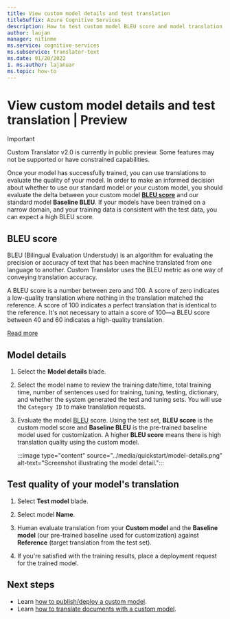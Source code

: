 ```yaml
---
title: View custom model details and test translation
titleSuffix: Azure Cognitive Services
description: How to test custom model BLEU score and model translation
author: laujan
manager: nitinme
ms.service: cognitive-services
ms.subservice: translator-text
ms.date: 01/20/2022
1. ms.author: lajanuar
ms.topic: how-to
---
```

# View custom model details and test translation | Preview

> [!IMPORTANT]
> Custom Translator v2.0 is currently in public preview. Some features may not be supported or have constrained capabilities.

Once your model has successfully trained, you can use translations to evaluate the quality of your model. In order to make an informed decision about whether to use our standard model or your custom model, you should evaluate the delta between your custom model [**BLEU score**](#bleu-score) and our standard model **Baseline BLEU**. If your models have been trained on a narrow domain, and your training data is consistent with the test data, you can expect a high BLEU score.

## BLEU score

BLEU (Bilingual Evaluation Understudy) is an algorithm for evaluating the precision or accuracy of text that has been machine translated from one language to another. Custom Translator uses the BLEU metric as one way of conveying translation accuracy.

A BLEU score is a number between zero and 100. A score of zero indicates a low-quality translation where nothing in the translation matched the reference. A score of 100 indicates a perfect translation that is identical to the reference. It's not necessary to attain a score of 100—a BLEU score between 40 and 60 indicates a high-quality translation.

[Read more](/azure/cognitive-services/translator/custom-translator/what-is-bleu-score?WT.mc_id=aiml-43548-heboelma)

## Model details

1. Select the **Model details** blade.

1. Select the model name to review the training date/time, total training time, number of sentences used for training, tuning, testing, dictionary, and whether the system generated the test and tuning sets. You will use the `Category ID` to make translation requests.

1. Evaluate the model [BLEU](../beginners-guide.md#what-is-a-bleu-score) score. Using the test set, **BLEU score** is the custom model score and **Baseline BLEU** is the pre-trained baseline model used for customization. A higher **BLEU score** means there is high translation quality using the custom model.

   :::image type="content" source="../media/quickstart/model-details.png" alt-text="Screenshot illustrating the model detail.":::

## Test quality of your model's translation

1. Select **Test model** blade.

1. Select model **Name**.

1. Human evaluate translation from your **Custom model** and the **Baseline model** (our pre-trained baseline used for customization) against **Reference** (target translation from the test set).

1. If you're satisfied with the training results, place a deployment request for the trained model.

## Next steps

- Learn [how to publish/deploy a custom model](publish-model.md).
- Learn [how to translate documents with a custom model](translate-with-custom-model.md).
